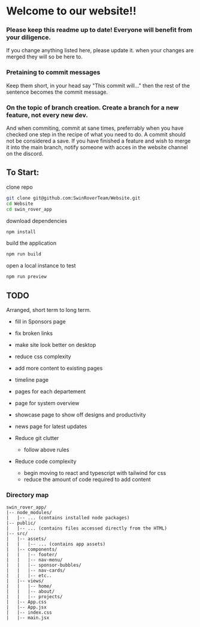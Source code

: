 # Welcome to our website!!

### Please keep this readme up to date! Everyone will benefit from your diligence.

If you change anything listed here, please update it. when your changes are merged they will so be here to.

### Pretaining to commit messages

Keep them short, in your head say "This commit will..." then the rest of the sentence becomes the commit message.

### On the topic of branch creation. Create a branch for a new feature, not every new dev.

And when commiting, commit at sane times, preferrably when you have checked one step in the recipe of what you need to do. A commit should not be considered a save.
If you have finished a feature and wish to merge it into the main branch, notify someone with acces in the website channel on the discord.

## To Start:

clone repo
```sh
git clone git@github.com:SwinRoverTeam/Website.git
cd Website
cd swin_rover_app
```

download dependencies
```sh
npm install
```

build the application
```sh
npm run build
```

open a local instance to test
```sh
npm run preview
```

## TODO

Arranged, short term to long term.

- fill in Sponsors page
- fix broken links
- make site look better on desktop
- reduce css complexity
- add more content to existing pages
- timeline page
- pages for each departement
- page for system overview
- showcase page to show off designs and productivity
- news page for latest updates

- Reduce git clutter
    - follow above rules

- Reduce code complexity
    - begin moving to react and typescript with tailwind for css
    - reduce the amount of code required to add content

### Directory map
```
swin_rover_app/
|-- node_modules/
|   |-- ... (contains installed node packages)
|-- public/
|   |-- ... (contains files accessed directly from the HTML)
|-- src/
|   |-- assets/
|   |   |-- ... (contains app assets)
|   |-- components/
|   |   |-- footer/
|   |   |-- nav-menu/
|   |   |-- sponsor-bubbles/
|   |   |-- nav-cards/
|   |   |-- etc..
|   |-- views/
|   |   |-- home/
|   |   |-- about/
|   |   |-- projects/
|   |-- App.css
|   |-- App.jsx
|   |-- index.css
|   |-- main.jsx
```
